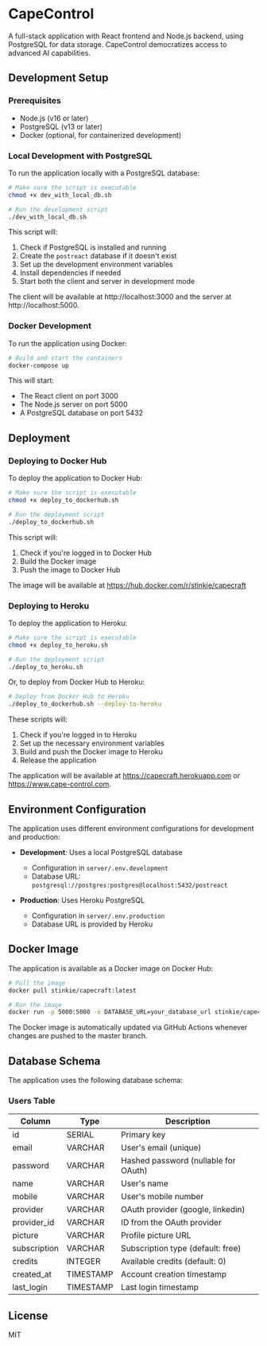 # CapeControl

A full-stack application with React frontend and Node.js backend, using PostgreSQL for data storage. CapeControl democratizes access to advanced AI capabilities.

## Development Setup

### Prerequisites

- Node.js (v16 or later)
- PostgreSQL (v13 or later)
- Docker (optional, for containerized development)

### Local Development with PostgreSQL

To run the application locally with a PostgreSQL database:

```bash
# Make sure the script is executable
chmod +x dev_with_local_db.sh

# Run the development script
./dev_with_local_db.sh
```

This script will:
1. Check if PostgreSQL is installed and running
2. Create the `postreact` database if it doesn't exist
3. Set up the development environment variables
4. Install dependencies if needed
5. Start both the client and server in development mode

The client will be available at http://localhost:3000 and the server at http://localhost:5000.

### Docker Development

To run the application using Docker:

```bash
# Build and start the containers
docker-compose up
```

This will start:
- The React client on port 3000
- The Node.js server on port 5000
- A PostgreSQL database on port 5432

## Deployment

### Deploying to Docker Hub

To deploy the application to Docker Hub:

```bash
# Make sure the script is executable
chmod +x deploy_to_dockerhub.sh

# Run the deployment script
./deploy_to_dockerhub.sh
```

This script will:
1. Check if you're logged in to Docker Hub
2. Build the Docker image
3. Push the image to Docker Hub

The image will be available at https://hub.docker.com/r/stinkie/capecraft

### Deploying to Heroku

To deploy the application to Heroku:

```bash
# Make sure the script is executable
chmod +x deploy_to_heroku.sh

# Run the deployment script
./deploy_to_heroku.sh
```

Or, to deploy from Docker Hub to Heroku:

```bash
# Deploy from Docker Hub to Heroku
./deploy_to_dockerhub.sh --deploy-to-heroku
```

These scripts will:
1. Check if you're logged in to Heroku
2. Set up the necessary environment variables
3. Build and push the Docker image to Heroku
4. Release the application

The application will be available at https://capecraft.herokuapp.com or https://www.cape-control.com.

## Environment Configuration

The application uses different environment configurations for development and production:

- **Development**: Uses a local PostgreSQL database
  - Configuration in `server/.env.development`
  - Database URL: `postgresql://postgres:postgres@localhost:5432/postreact`

- **Production**: Uses Heroku PostgreSQL
  - Configuration in `server/.env.production`
  - Database URL is provided by Heroku

## Docker Image

The application is available as a Docker image on Docker Hub:

```bash
# Pull the image
docker pull stinkie/capecraft:latest

# Run the image
docker run -p 5000:5000 -e DATABASE_URL=your_database_url stinkie/capecraft:latest
```

The Docker image is automatically updated via GitHub Actions whenever changes are pushed to the master branch.

## Database Schema

The application uses the following database schema:

### Users Table

| Column       | Type      | Description                       |
|--------------|-----------|-----------------------------------|
| id           | SERIAL    | Primary key                       |
| email        | VARCHAR   | User's email (unique)             |
| password     | VARCHAR   | Hashed password (nullable for OAuth) |
| name         | VARCHAR   | User's name                       |
| mobile       | VARCHAR   | User's mobile number              |
| provider     | VARCHAR   | OAuth provider (google, linkedin) |
| provider_id  | VARCHAR   | ID from the OAuth provider        |
| picture      | VARCHAR   | Profile picture URL               |
| subscription | VARCHAR   | Subscription type (default: free) |
| credits      | INTEGER   | Available credits (default: 0)    |
| created_at   | TIMESTAMP | Account creation timestamp        |
| last_login   | TIMESTAMP | Last login timestamp              |

## License

MIT
